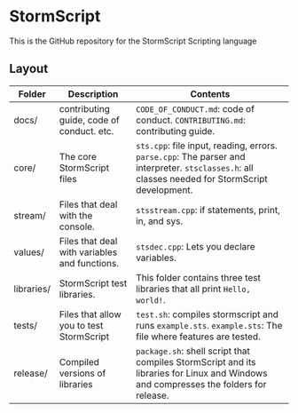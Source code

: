 # StormScript

This is the GitHub repository for the StormScript Scripting language

## Layout

Folder | Description | Contents 
------ | ----------- | --------
docs/ | contributing guide, code of conduct. etc. | `CODE_OF_CONDUCT.md`: code of conduct. `CONTRIBUTING.md`: contributing guide.
core/ | The core StormScript files | `sts.cpp`: file input, reading, errors. `parse.cpp`: The parser and interpreter. `stsclasses.h`: all classes needed for StormScript development.
stream/ | Files that deal with the console. | `stsstream.cpp`: if statements, print, in, and sys.
values/ | Files that deal with variables and functions. | `stsdec.cpp`: Lets you declare variables.
libraries/ | StormScript test libraries. | This folder contains three test libraries that all print `Hello, world!`. 
tests/ | Files that allow you to test StormScript | `test.sh`: compiles stormscript and runs `example.sts`. `example.sts`: The file where features are tested.
release/ | Compiled versions of libraries | `package.sh`: shell script that compiles StormScript and its libraries for Linux and Windows and compresses the folders for release.